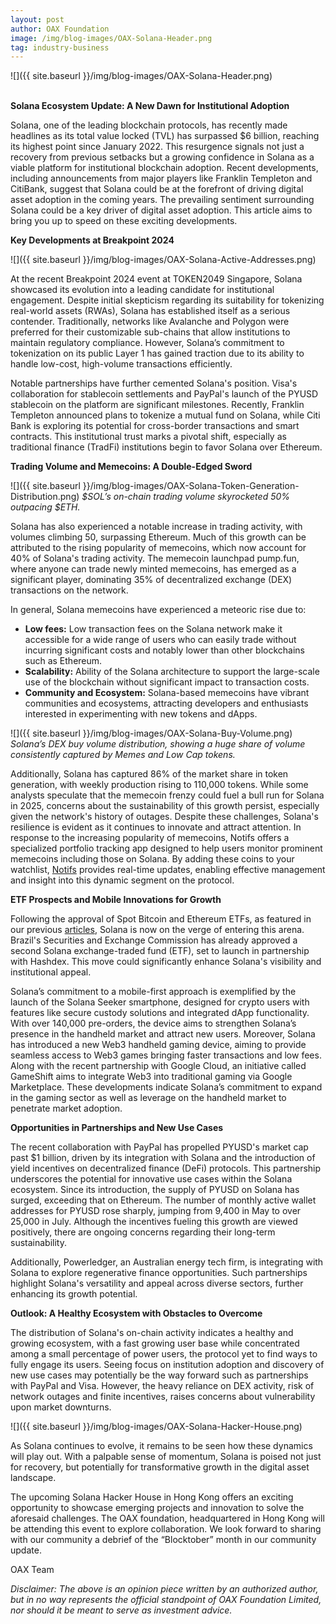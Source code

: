 ```yaml
---
layout: post
author: OAX Foundation
image: /img/blog-images/OAX-Solana-Header.png
tag: industry-business
---
```


![]({{ site.baseurl }}/img/blog-images/OAX-Solana-Header.png)

<br><b>Solana Ecosystem Update: A New Dawn for Institutional Adoption</b>

Solana, one of the leading blockchain protocols, has recently made headlines as its total value locked (TVL) has surpassed $6 billion, reaching its highest point since January 2022. This resurgence signals not just a recovery from previous setbacks but a growing confidence in Solana as a viable platform for institutional blockchain adoption. Recent developments, including announcements from major players like Franklin Templeton and CitiBank, suggest that Solana could be at the forefront of driving digital asset adoption in the coming years. The prevailing sentiment surrounding Solana could be a key driver of digital asset adoption. This article aims to bring you up to speed on these exciting developments.

<b>Key Developments at Breakpoint 2024</b>

![]({{ site.baseurl }}/img/blog-images/OAX-Solana-Active-Addresses.png)

At the recent Breakpoint 2024 event at TOKEN2049 Singapore, Solana showcased its evolution into a leading candidate for institutional engagement. Despite initial skepticism regarding its suitability for tokenizing real-world assets (RWAs), Solana has established itself as a serious contender. Traditionally, networks like Avalanche and Polygon were preferred for their customizable sub-chains that allow institutions to maintain regulatory compliance. However, Solana’s commitment to tokenization on its public Layer 1 has gained traction due to its ability to handle low-cost, high-volume transactions efficiently.

Notable partnerships have further cemented Solana's position. Visa's collaboration for stablecoin settlements and PayPal's launch of the PYUSD stablecoin on the platform are significant milestones. Recently, Franklin Templeton announced plans to tokenize a mutual fund on Solana, while Citi Bank is exploring its potential for cross-border transactions and smart contracts. This institutional trust marks a pivotal shift, especially as traditional finance (TradFi) institutions begin to favor Solana over Ethereum.

<b>Trading Volume and Memecoins: A Double-Edged Sword</b>

![]({{ site.baseurl }}/img/blog-images/OAX-Solana-Token-Generation-Distribution.png)
<i>$SOL’s on-chain trading volume skyrocketed 50% outpacing $ETH.</i>

Solana has also experienced a notable increase in trading activity, with volumes climbing 50, surpassing Ethereum. Much of this growth can be attributed to the rising popularity of memecoins, which now account for 40% of Solana's trading activity. The memecoin launchpad pump.fun, where anyone can trade newly minted memecoins, has emerged as a significant player, dominating 35% of decentralized exchange (DEX) transactions on the network.

In general, Solana memecoins have experienced a meteoric rise due to:
- <b>Low fees:</b> Low transaction fees on the Solana network make it accessible for a wide range of users who can easily trade without incurring significant costs and notably lower than other blockchains such as Ethereum. 
- <b>Scalability:</b> Ability of the Solana architecture to support the large-scale use of the blockchain without significant impact to transaction costs.
- <b>Community and Ecosystem:</b> Solana-based memecoins have vibrant communities and ecosystems, attracting developers and enthusiasts interested in experimenting with new tokens and dApps.

![]({{ site.baseurl }}/img/blog-images/OAX-Solana-Buy-Volume.png)
<i>Solana’s DEX buy volume distribution, showing a huge share of volume consistently captured by Memes and Low Cap tokens.</i>

Additionally, Solana has captured 86% of the market share in token generation, with weekly production rising to 110,000 tokens. While some analysts speculate that the memecoin frenzy could fuel a bull run for Solana in 2025, concerns about the sustainability of this growth persist, especially given the network's history of outages. Despite these challenges, Solana's resilience is evident as it continues to innovate and attract attention. In response to the increasing popularity of memecoins, Notifs offers a specialized portfolio tracking app designed to help users monitor prominent memecoins including those on Solana. By adding these coins to your watchlist, <a href="http://notifs.co">Notifs</a> provides real-time updates, enabling effective management and insight into this dynamic segment on the protocol.

<b>ETF Prospects and Mobile Innovations for Growth</b>

Following the approval of Spot Bitcoin and Ethereum ETFs, as featured in our previous <a href="https://www.oax.org/2024/01/19/Part-One-of-Spot-Bitcoin-ETFs-Highlights.html">articles</a>, Solana is now on the verge of entering this arena. Brazil's Securities and Exchange Commission has already approved a second Solana exchange-traded fund (ETF), set to launch in partnership with Hashdex. This move could significantly enhance Solana's visibility and institutional appeal.

Solana’s commitment to a mobile-first approach is exemplified by the launch of the Solana Seeker smartphone, designed for crypto users with features like secure custody solutions and integrated dApp functionality. With over 140,000 pre-orders, the device aims to strengthen Solana’s presence in the handheld market and attract new users. Moreover, Solana has introduced a new Web3 handheld gaming device, aiming to provide seamless access to Web3 games bringing faster transactions and low fees. Along with the recent partnership with Google Cloud, an initiative called GameShift aims to integrate Web3 into traditional gaming via Google Marketplace. These developments indicate Solana’s commitment to expand in the gaming sector as well as leverage on the handheld market to penetrate market adoption. 

<b>Opportunities in Partnerships and New Use Cases</b>

The recent collaboration with PayPal has propelled PYUSD's market cap past $1 billion, driven by its integration with Solana and the introduction of yield incentives on decentralized finance (DeFi) protocols. This partnership underscores the potential for innovative use cases within the Solana ecosystem. Since its introduction, the supply of PYUSD on Solana has surged, exceeding that on Ethereum. The number of monthly active wallet addresses for PYUSD rose sharply, jumping from 9,400 in May to over 25,000 in July. Although the incentives fueling this growth are viewed positively, there are ongoing concerns regarding their long-term sustainability.

Additionally, Powerledger, an Australian energy tech firm, is integrating with Solana to explore regenerative finance opportunities. Such partnerships highlight Solana's versatility and appeal across diverse sectors, further enhancing its growth potential. 

<b>Outlook: A Healthy Ecosystem with Obstacles to Overcome</b>

The distribution of Solana's on-chain activity indicates a healthy and growing ecosystem, with a fast growing user base while concentrated among a small percentage of power users, the protocol yet to find ways to fully engage its users. Seeing focus on institution adoption and discovery of new use cases may potentially be the way forward such as partnerships with PayPal and Visa. However, the heavy reliance on DEX activity, risk of network outages and finite incentives, raises concerns about vulnerability upon market downturns.

![]({{ site.baseurl }}/img/blog-images/OAX-Solana-Hacker-House.png)

As Solana continues to evolve, it remains to be seen how these dynamics will play out. With a palpable sense of momentum, Solana is poised not just for recovery, but potentially for transformative growth in the digital asset landscape. 

The upcoming Solana Hacker House in Hong Kong offers an exciting opportunity to showcase emerging projects and innovation to solve the aforesaid challenges. The OAX foundation, headquartered in Hong Kong will be attending this event to explore collaboration. We look forward to sharing with our community a debrief of the “Blocktober” month in our community update. 

OAX Team

<i>Disclaimer: The above is an opinion piece written by an authorized author, but in no way represents the official standpoint of OAX Foundation Limited, nor should it be meant to serve as investment advice.</i>

